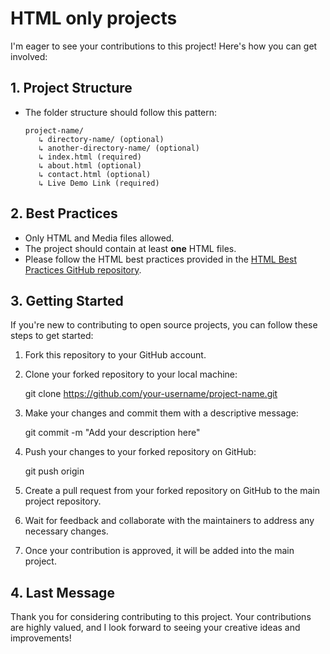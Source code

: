 # HTML only projects

I'm eager to see your contributions to this project! Here's how you can get involved:

## 1. Project Structure

- The folder structure should follow this pattern:
   ```
   project-name/ 
      ↳ directory-name/ (optional)
      ↳ another-directory-name/ (optional)
      ↳ index.html (required)
      ↳ about.html (optional)
      ↳ contact.html (optional)
      ↳ Live Demo Link (required)
   ```

## 2. Best Practices

- Only HTML and Media files allowed.
- The project should contain at least **one** HTML files.
- Please follow the HTML best practices provided in the [HTML Best Practices GitHub repository](https://github.com/kuthathwe/html-best-practices).

## 3. Getting Started

If you're new to contributing to open source projects, you can follow these steps to get started:

1. Fork this repository to your GitHub account.

2. Clone your forked repository to your local machine:

      git clone https://github.com/your-username/project-name.git

3. Make your changes and commit them with a descriptive message:

      git commit -m "Add your description here"
   
4. Push your changes to your forked repository on GitHub:

      git push origin
   
5. Create a pull request from your forked repository on GitHub to the main project repository.

6. Wait for feedback and collaborate with the maintainers to address any necessary changes.

7. Once your contribution is approved, it will be added into the main project.

## 4. Last Message

Thank you for considering contributing to this project. Your contributions are highly valued, and I look forward to seeing your creative ideas and improvements!
